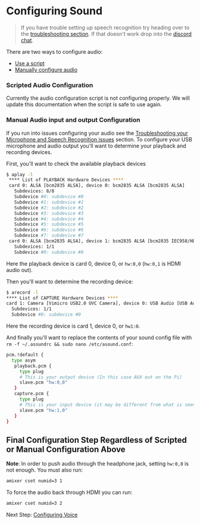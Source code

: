 # Configuring Sound

> If you have trouble setting up speech recognition try heading over to the [troubleshooting section](troubleshooting.md). If that doesn't work drop into the [discord chat](https://discord.gg/JDnHaZH).

There are two ways to configure audio: 
- [Use a script](#Scripted_Audio_Configuration)
- [Manually configure audio](#Scripted_Audio_Configuration)

### Scripted Audio Configuration

Currently the audio configuration script is not configuring properly.
We will update this documentation when the script is safe to use again.
<!--
Running this script makes configuration easier but you must not enter invalid input. Entering invalid input will make the script fail currently with little to no indication that it has failed. Having said that, if you have a 
```
cd ~/smart-mirror
./scripts/conf-audio.sh
```
Now with the remote configuration. We should be able to implement audio configuration via that platform until then, we have the above bash script to help you. If this doesn't work out for you, or you're feeling a bit old school please follow the steps below.

Afterwards, you will need to do [this.](#Final_Configuration_Step_Regardless_of_Scripted_or_Manual_Configuration_Above)
-->

### Manual Audio input and output Configuration
If you run into issues configuring your audio see the [Troubleshooting your Microphone and Speech Recognition issues](microphone_and_speech_recognition_issues.md) section. To configure your USB microphone and audio output you'll want to determine your playback and recording devices. 

First, you'll want to check the available playback devices
``` bash
$ aplay -l
 **** List of PLAYBACK Hardware Devices ****
 card 0: ALSA [bcm2835 ALSA], device 0: bcm2835 ALSA [bcm2835 ALSA]
   Subdevices: 8/8
   Subdevice #0: subdevice #0
   Subdevice #1: subdevice #1
   Subdevice #2: subdevice #2
   Subdevice #3: subdevice #3
   Subdevice #4: subdevice #4
   Subdevice #5: subdevice #5
   Subdevice #6: subdevice #6
   Subdevice #7: subdevice #7
 card 0: ALSA [bcm2835 ALSA], device 1: bcm2835 ALSA [bcm2835 IEC958/HDMI]
   Subdevices: 1/1
   Subdevice #0: subdevice #0
```
Here the playback device is card 0, device 0, or `hw:0,0` (`hw:0,1` is HDMI audio out).

Then you'll want to determine the recording device:
``` bash
$ arecord -l
**** List of CAPTURE Hardware Devices ****
card 1: Camera [Vimicro USB2.0 UVC Camera], device 0: USB Audio [USB Audio]
  Subdevices: 1/1
  Subdevice #0: subdevice #0
```
Here the recording device is card 1, device 0, or `hw1:0`.


And finally you'll want to replace the contents of your sound config file with `rm -f ~/.asoundrc && sudo nano /etc/asound.conf`:

``` bash
pcm.!default {
  type asym
   playback.pcm {
     type plug
     # This is your output device (In this case AUX out on the Pi)
     slave.pcm "hw:0,0"
   }
   capture.pcm {
     type plug
     # This is your input device (it may be different from what is seen here)
     slave.pcm "hw:1,0"
   }
}
```

## Final Configuration Step Regardless of Scripted or Manual Configuration Above

**Note**: In order to push audio through the headphone jack, setting `hw:0,0` is not enough. You must also run:
``` bash
amixer cset numid=3 1
```
To force the audio back through HDMI you can run:
``` bash
amixer cset numid=3 2
```

Next Step: [Configuring Voice](configuring_voice.md)
